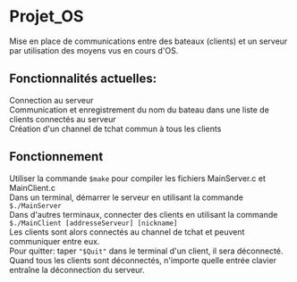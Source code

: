 # Projet_OS
Mise en place de communications entre des bateaux (clients) et un serveur par utilisation des moyens vus en cours d'OS.  

## Fonctionnalités actuelles: 
Connection au serveur   
Communication et enregistrement du nom du bateau dans une liste de clients connectés au serveur   
Création d'un channel de tchat commun à tous les clients   

## Fonctionnement
Utiliser la commande `$make` pour compiler les fichiers MainServer.c et MainClient.c   
Dans un terminal, démarrer le serveur en utilisant la commande `$./MainServer`   
Dans d'autres terminaux, connecter des clients en utilisant la commande `$./MainClient [addresseServeur] [nickname]`    
Les clients sont alors connectés au channel de tchat et peuvent communiquer entre eux.    
Pour quitter: taper `"$Quit"` dans le terminal d'un client, il sera déconnecté.   
Quand tous les clients sont déconnectés, n'importe quelle entrée clavier entraîne la déconnection du serveur.   
